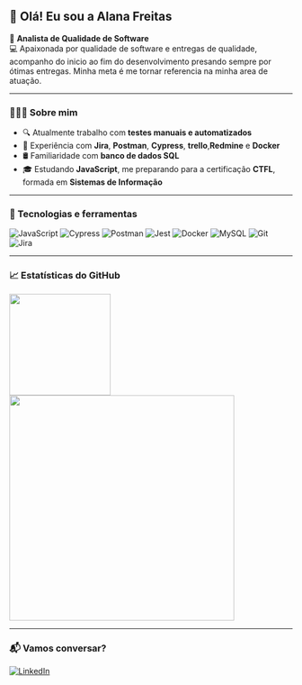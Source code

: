 ## 👋 Olá! Eu sou a Alana Freitas

🎯 **Analista de Qualidade de Software**  
💻 Apaixonada por qualidade de software e entregas de qualidade, acompanho do inicio ao fim do desenvolvimento presando sempre por ótimas entregas.
    Minha meta é me tornar referencia na minha area de atuação.  

---

### 👩🏾‍💻 Sobre mim

- 🔍 Atualmente trabalho com **testes manuais e automatizados**
- 📌 Experiência com **Jira**, **Postman**, **Cypress**, **trello**,**Redmine** e **Docker**
- 🛢️ Familiaridade com **banco de dados SQL**
- 🎓 Estudando **JavaScript**, me preparando para a certificação **CTFL**, formada em **Sistemas de Informação**

---

### 🚀 Tecnologias e ferramentas

![JavaScript](https://img.shields.io/badge/-JavaScript-F7DF1E?style=for-the-badge&logo=javascript&logoColor=black)
![Cypress](https://img.shields.io/badge/-Cypress-17202C?style=for-the-badge&logo=cypress&logoColor=white)
![Postman](https://img.shields.io/badge/-Postman-FF6C37?style=for-the-badge&logo=postman&logoColor=white)
![Jest](https://img.shields.io/badge/-Jest-C21325?style=for-the-badge&logo=jest&logoColor=white)
![Docker](https://img.shields.io/badge/-Docker-2496ED?style=for-the-badge&logo=docker&logoColor=white)
![MySQL](https://img.shields.io/badge/-MySQL-4479A1?style=for-the-badge&logo=mysql&logoColor=white)
![Git](https://img.shields.io/badge/-Git-F05032?style=for-the-badge&logo=git&logoColor=white)
![Jira](https://img.shields.io/badge/-Jira-0052CC?style=for-the-badge&logo=jira&logoColor=white)

---

### 📈 Estatísticas do GitHub

<a href="https://github.com/alanafreytass/github-readme-stats">
  <img height="180" src="https://github-readme-stats.vercel.app/api?username=alanafreytass&show_icons=true&theme=tokyonight" />
</a>
<a href="https://github.com/alanafreytass/">
  <img height="400" src="https://github-readme-stats.vercel.app/api/top-langs?username=alanafreytass&layout=compact&langs_count=8&theme=tokyonight" />
</a>

---

### 📬 Vamos conversar?

[![LinkedIn](https://img.shields.io/badge/-LinkedIn-0A66C2?style=for-the-badge&logo=linkedin&logoColor=white)](https://www.linkedin.com/in/alanafreytass/)
